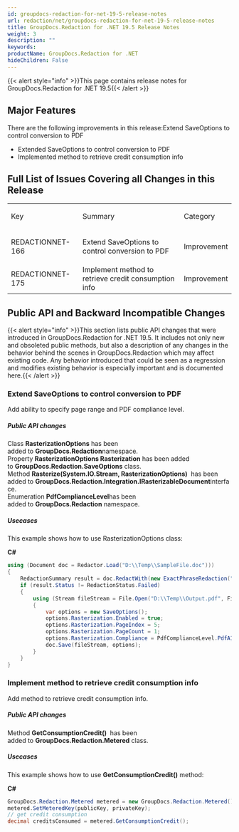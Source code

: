 ```yaml
---
id: groupdocs-redaction-for-net-19-5-release-notes
url: redaction/net/groupdocs-redaction-for-net-19-5-release-notes
title: GroupDocs.Redaction for .NET 19.5 Release Notes
weight: 3
description: ""
keywords: 
productName: GroupDocs.Redaction for .NET
hideChildren: False
---
```

{{< alert style="info" >}}This page contains release notes for GroupDocs.Redaction for .NET 19.5{{< /alert >}}

## Major Features

There are the following improvements in this release:Extend SaveOptions to control conversion to PDF

*   Extended SaveOptions to control conversion to PDF
*   Implemented method to retrieve credit consumption info

## Full List of Issues Covering all Changes in this Release

<table class="confluenceTable"><tbody><tr><td class="confluenceTd"><p>Key</p></td><td class="confluenceTd"><p>Summary</p></td><td class="confluenceTd"><p>Category</p></td></tr><tr><td class="confluenceTd"><p>REDACTIONNET-166</p></td><td class="confluenceTd"><p>Extend SaveOptions to control conversion to PDF</p></td><td class="confluenceTd"><p>Improvement</p></td></tr><tr><td colspan="1" class="confluenceTd">REDACTIONNET-175</td><td colspan="1" class="confluenceTd">Implement method to retrieve credit consumption info</td><td colspan="1" class="confluenceTd">Improvement</td></tr></tbody></table>

## Public API and Backward Incompatible Changes

{{< alert style="info" >}}This section lists public API changes that were introduced in GroupDocs.Redaction for .NET 19.5. It includes not only new and obsoleted public methods, but also a description of any changes in the behavior behind the scenes in GroupDocs.Redaction which may affect existing code. Any behavior introduced that could be seen as a regression and modifies existing behavior is especially important and is documented here.{{< /alert >}}

### Extend SaveOptions to control conversion to PDF

Add ability to specify page range and PDF compliance level.

##### Public API changes

Class **RasterizationOptions** has been added to **GroupDocs.Redaction**namespace.  
Property **RasterizationOptions Rasterization** has been added to **GroupDocs.Redaction.SaveOptions** class.  
Method **Rasterize(System.IO.Stream, RasterizationOptions)**  has been added to **GroupDocs.Redaction.Integration.IRasterizableDocument**interface.  
Enumeration **PdfComplianceLevel**has been added to **GroupDocs.Redaction** namespace.

##### Usecases

This example shows how to use RasterizationOptions class:

**C#**

```csharp
using (Document doc = Redactor.Load("D:\\Temp\\SampleFile.doc")))
{
    RedactionSummary result = doc.RedactWith(new ExactPhraseRedaction("John Doe", new ReplacementOptions(System.Drawing.Color.Red)));
    if (result.Status != RedactionStatus.Failed)
    {
   	  	using (Stream fileStream = File.Open("D:\\Temp\\Output.pdf", FileMode.Open, FileAccess.ReadWrite))
   	  	{
            var options = new SaveOptions();
            options.Rasterization.Enabled = true; 							// the same as options.RasterizeToPDF = true;
            options.Rasterization.PageIndex = 5;  							// start from 5th page
            options.Rasterization.PageCount = 1;  							// save only one page
            options.Rasterization.Compliance = PdfComplianceLevel.PdfA1a;   // by default PdfComplianceLevel.Auto or PDF/A-1b
            doc.Save(fileStream, options);
   	  	}
    }
}
```

### Implement method to retrieve credit consumption info

Add method to retrieve credit consumption info.

##### Public API changes

Method **GetConsumptionCredit()**  has been added to **GroupDocs.Redaction.Metered** class.

##### Usecases

This example shows how to use **GetConsumptionCredit()** method:

**C#**

```csharp
GroupDocs.Redaction.Metered metered = new GroupDocs.Redaction.Metered();
metered.SetMeteredKey(publicKey, privateKey);
// get credit consumption
decimal creditsConsumed = metered.GetConsumptionCredit();
```
